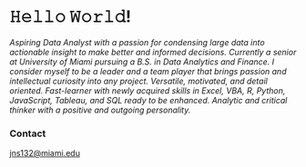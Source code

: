 # 𝙷𝚎𝚕𝚕𝚘 𝚆𝚘𝚛𝚕𝚍!

*Aspiring Data Analyst with a passion for condensing large data into actionable insight to make better and informed decisions. Currently a senior at University of Miami pursuing a B.S. in Data Analytics and Finance. I consider myself to be a leader and a team player that brings passion and intellectual curiosity into any project. Versatile, motivated, and detail oriented. Fast-learner with newly acquired skills in Excel, VBA, R, Python, JavaScript, Tableau, and SQL ready to be enhanced. Analytic and critical thinker with a positive and outgoing personality.*

### Contact 
jns132@miami.edu



